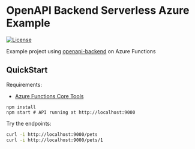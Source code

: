 # OpenAPI Backend Serverless Azure Example
[![License](http://img.shields.io/:license-mit-blue.svg)](http://anttiviljami.mit-license.org)

Example project using [openapi-backend](https://github.com/anttiviljami/openapi-backend) on Azure Functions

## QuickStart

Requirements:
- [Azure Functions Core Tools](https://github.com/Azure/azure-functions-core-tools)

```
npm install
npm start # API running at http://localhost:9000
```

Try the endpoints:

```bash
curl -i http://localhost:9000/pets
curl -i http://localhost:9000/pets/1
```

